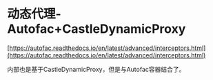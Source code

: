 # 动态代理-Autofac+CastleDynamicProxy

[https://autofac.readthedocs.io/en/latest/advanced/interceptors.html](https://autofac.readthedocs.io/en/latest/advanced/interceptors.html)

内部也是基于CastleDynamicProxy，但是与Autofac容器结合了。